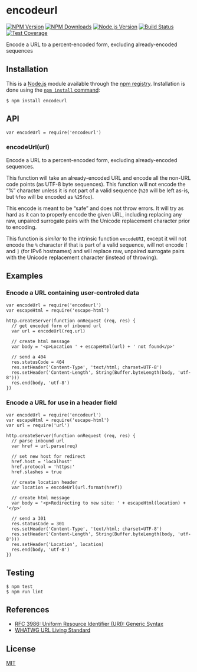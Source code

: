 encodeurl
=========

[![NPM Version](https://img.shields.io/npm/v/encodeurl.svg)](https://npmjs.org/package/encodeurl) [![NPM Downloads](https://img.shields.io/npm/dm/encodeurl.svg)](https://npmjs.org/package/encodeurl) [![Node.js Version](https://img.shields.io/node/v/encodeurl.svg)](https://nodejs.org/en/download) [![Build Status](https://img.shields.io/travis/pillarjs/encodeurl.svg)](https://travis-ci.org/pillarjs/encodeurl) [![Test Coverage](https://img.shields.io/coveralls/pillarjs/encodeurl.svg)](https://coveralls.io/r/pillarjs/encodeurl?branch=master)

Encode a URL to a percent-encoded form, excluding already-encoded sequences

Installation
------------

This is a [Node.js](https://nodejs.org/en/) module available through the [npm registry](https://www.npmjs.com/). Installation is done using the [`npm install` command](https://docs.npmjs.com/getting-started/installing-npm-packages-locally):

    $ npm install encodeurl

API
---

    var encodeUrl = require('encodeurl')

### encodeUrl(url)

Encode a URL to a percent-encoded form, excluding already-encoded sequences.

This function will take an already-encoded URL and encode all the non-URL code points (as UTF-8 byte sequences). This function will not encode the “%” character unless it is not part of a valid sequence (`%20` will be left as-is, but `%foo` will be encoded as `%25foo`).

This encode is meant to be “safe” and does not throw errors. It will try as hard as it can to properly encode the given URL, including replacing any raw, unpaired surrogate pairs with the Unicode replacement character prior to encoding.

This function is *similar* to the intrinsic function `encodeURI`, except it will not encode the `%` character if that is part of a valid sequence, will not encode `[` and `]` (for IPv6 hostnames) and will replace raw, unpaired surrogate pairs with the Unicode replacement character (instead of throwing).

Examples
--------

### Encode a URL containing user-controled data

    var encodeUrl = require('encodeurl')
    var escapeHtml = require('escape-html')

    http.createServer(function onRequest (req, res) {
      // get encoded form of inbound url
      var url = encodeUrl(req.url)

      // create html message
      var body = '<p>Location ' + escapeHtml(url) + ' not found</p>'

      // send a 404
      res.statusCode = 404
      res.setHeader('Content-Type', 'text/html; charset=UTF-8')
      res.setHeader('Content-Length', String(Buffer.byteLength(body, 'utf-8')))
      res.end(body, 'utf-8')
    })

### Encode a URL for use in a header field

    var encodeUrl = require('encodeurl')
    var escapeHtml = require('escape-html')
    var url = require('url')

    http.createServer(function onRequest (req, res) {
      // parse inbound url
      var href = url.parse(req)

      // set new host for redirect
      href.host = 'localhost'
      href.protocol = 'https:'
      href.slashes = true

      // create location header
      var location = encodeUrl(url.format(href))

      // create html message
      var body = '<p>Redirecting to new site: ' + escapeHtml(location) + '</p>'

      // send a 301
      res.statusCode = 301
      res.setHeader('Content-Type', 'text/html; charset=UTF-8')
      res.setHeader('Content-Length', String(Buffer.byteLength(body, 'utf-8')))
      res.setHeader('Location', location)
      res.end(body, 'utf-8')
    })

Testing
-------

    $ npm test
    $ npm run lint

References
----------

-   [RFC 3986: Uniform Resource Identifier (URI): Generic Syntax](https://tools.ietf.org/html/rfc3986)
-   [WHATWG URL Living Standard](https://url.spec.whatwg.org/)

License
-------

[MIT](LICENSE)
